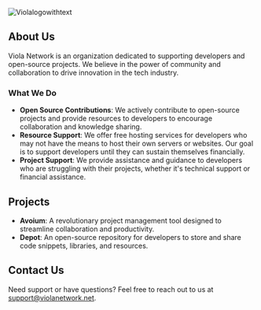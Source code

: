 ![Violalogowithtext](https://github.com/Viola-Network/.github/assets/153359889/2b3837f5-4081-4e81-856f-1abafe8d37b8)

## About Us

Viola Network is an organization dedicated to supporting developers and open-source projects. We believe in the power of community and collaboration to drive innovation in the tech industry.

### What We Do

- **Open Source Contributions**: We actively contribute to open-source projects and provide resources to developers to encourage collaboration and knowledge sharing.
- **Resource Support**: We offer free hosting services for developers who may not have the means to host their own servers or websites. Our goal is to support developers until they can sustain themselves financially.
- **Project Support**: We provide assistance and guidance to developers who are struggling with their projects, whether it's technical support or financial assistance.

## Projects

- **Avoium**: A revolutionary project management tool designed to streamline collaboration and productivity.
- **Depot**: An open-source repository for developers to store and share code snippets, libraries, and resources.

## Contact Us

Need support or have questions? Feel free to reach out to us at [support@violanetwork.net](mailto:support@violanetwork.net).


